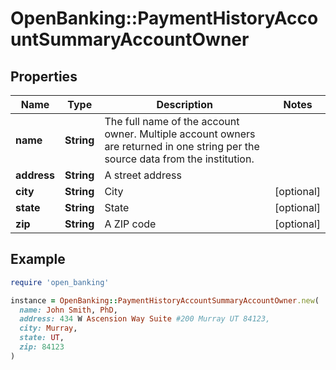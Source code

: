 # OpenBanking::PaymentHistoryAccountSummaryAccountOwner

## Properties

| Name | Type | Description | Notes |
| ---- | ---- | ----------- | ----- |
| **name** | **String** | The full name of the account owner. Multiple account owners are returned in one string per the source data from the institution. |  |
| **address** | **String** | A street address |  |
| **city** | **String** | City | [optional] |
| **state** | **String** | State | [optional] |
| **zip** | **String** | A ZIP code | [optional] |

## Example

```ruby
require 'open_banking'

instance = OpenBanking::PaymentHistoryAccountSummaryAccountOwner.new(
  name: John Smith, PhD,
  address: 434 W Ascension Way Suite #200 Murray UT 84123,
  city: Murray,
  state: UT,
  zip: 84123
)
```

